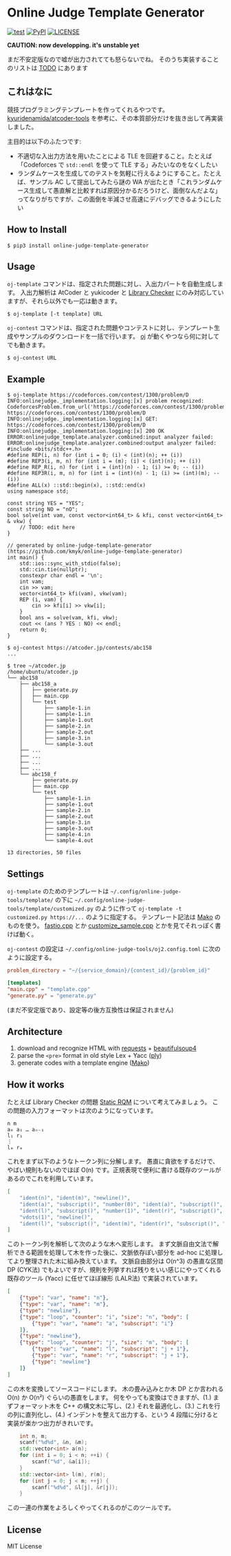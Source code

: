 # Online Judge Template Generator

[![test](https://github.com/kmyk/online-judge-template-generator/workflows/test/badge.svg)](https://github.com/kmyk/online-judge-template-generator/actions)
[![PyPI](https://img.shields.io/pypi/v/online-judge-template-generator)](https://pypi.org/project/online-judge-template-generator/)
[![LICENSE](https://img.shields.io/pypi/l/online-judge-template-generator.svg)](https://github.com/kmyk/online-judge-template-generator/blob/master/LICENSE)

**CAUTION: now developping. it's unstable yet**

まだ不安定版なので嘘が出力されてても怒らないでね。
そのうち実装することのリストは [TODO](https://github.com/kmyk/online-judge-template-generator/issues/2) にあります


## これはなに

競技プログラミングテンプレートを作ってくれるやつです。
[kyuridenamida/atcoder-tools](https://github.com/kyuridenamida/atcoder-tools) を参考に、その本質部分だけを抜き出して再実装しました。

主目的は以下のふたつです:

-   不適切な入出力方法を用いたことによる TLE を回避すること。たとえば「Codeforces で `std::endl` を使って TLE する」みたいなのをなくしたい
-   ランダムケースを生成してのテストを気軽に行えるようにすること。たとえば、サンプル AC して提出してみたら謎の WA が出たとき「これランダムケース生成して愚直解と比較すれば原因分かるだろうけど、面倒なんだよな」ってなりがちですが、この面倒を半減させ高速にデバッグできるようにしたい


## How to Install

``` console
$ pip3 install online-judge-template-generator
```


## Usage

`oj-template` コマンドは、指定された問題に対し、入出力パートを自動生成します。
入出力解析は AtCoder と yukicoder と [Library Checker](https://judge.yosupo.jp/) にのみ対応していますが、それら以外でも一応は動きます。

``` console
$ oj-template [-t template] URL
```

`oj-contest` コマンドは、指定された問題やコンテストに対し、テンプレート生成やサンプルのダウンロードを一括で行います。
[oj](https://github.com/kmyk/online-judge-tools) が動くやつなら何に対してでも動きます。

``` console
$ oj-contest URL
```


## Example

``` console
$ oj-template https://codeforces.com/contest/1300/problem/D
INFO:onlinejudge._implementation.logging:[x] problem recognized: CodeforcesProblem.from_url('https://codeforces.com/contest/1300/problem/D'): https://codeforces.com/contest/1300/problem/D
INFO:onlinejudge._implementation.logging:[x] GET: https://codeforces.com/contest/1300/problem/D
INFO:onlinejudge._implementation.logging:[x] 200 OK
ERROR:onlinejudge_template.analyzer.combined:input analyzer failed:
ERROR:onlinejudge_template.analyzer.combined:output analyzer failed:
#include <bits/stdc++.h>
#define REP(i, n) for (int i = 0; (i) < (int)(n); ++ (i))
#define REP3(i, m, n) for (int i = (m); (i) < (int)(n); ++ (i))
#define REP_R(i, n) for (int i = (int)(n) - 1; (i) >= 0; -- (i))
#define REP3R(i, m, n) for (int i = (int)(n) - 1; (i) >= (int)(m); -- (i))
#define ALL(x) ::std::begin(x), ::std::end(x)
using namespace std;

const string YES = "YES";
const string NO = "nO";
bool solve(int vam, const vector<int64_t> & kfi, const vector<int64_t> & vkw) {
    // TODO: edit here
}

// generated by online-judge-template-generator (https://github.com/kmyk/online-judge-template-generator)
int main() {
    std::ios::sync_with_stdio(false);
    std::cin.tie(nullptr);
    constexpr char endl = '\n';
    int vam;
    cin >> vam;
    vector<int64_t> kfi(vam), vkw(vam);
    REP (i, vam) {
        cin >> kfi[i] >> vkw[i];
    }
    bool ans = solve(vam, kfi, vkw);
    cout << (ans ? YES : NO) << endl;
    return 0;
}
```

``` console
$ oj-contest https://atcoder.jp/contests/abc158
...

$ tree ~/atcoder.jp
/home/ubuntu/atcoder.jp
└── abc158
    ├── abc158_a
    │   ├── generate.py
    │   ├── main.cpp
    │   └── test
    │       ├── sample-1.in
    │       ├── sample-1.in
    │       ├── sample-1.out
    │       ├── sample-2.in
    │       ├── sample-2.out
    │       ├── sample-3.in
    │       └── sample-3.out
    ├── ...
    ├── ...
    ├── ...
    ├── ...
    └── abc158_f
        ├── generate.py
        ├── main.cpp
        └── test
            ├── sample-1.in
            ├── sample-1.out
            ├── sample-2.in
            ├── sample-2.out
            ├── sample-3.in
            ├── sample-3.out
            ├── sample-4.in
            └── sample-4.out

13 directories, 50 files
```


## Settings

`oj-template` のためのテンプレートは `~/.config/online-judge-tools/template/` の下に `~/.config/online-judge-tools/template/customized.py` のように作って `oj-template -t customized.py https://...` のように指定する。
テンプレート記法は [Mako](https://www.makotemplates.org/) のものを使う。
[fastio.cpp](https://github.com/kmyk/online-judge-template-generator/blob/master/onlinejudge_template_resources/template/fastio.cpp) とか [customize_sample.cpp](https://github.com/kmyk/online-judge-template-generator/blob/master/onlinejudge_template_resources/template/customize_sample.cpp) とかを見てそれっぽく書けば動く。

`oj-contest` の設定は `~/.config/online-judge-tools/oj2.config.toml` に次のように設定する。

``` toml
problem_directory = "~/{service_domain}/{contest_id}/{problem_id}"

[templates]
"main.cpp" = "template.cpp"
"generate.py" = "generate.py"
```

(まだ不安定版であり、設定等の後方互換性は保証されません)


## Architecture

1.  download and recognize HTML with [requests](https://requests.readthedocs.io/en/master/) + [beautifulsoup4](https://www.crummy.com/software/BeautifulSoup/)
1.  parse the `<pre>` format in old style Lex + Yacc ([ply](http://www.dabeaz.com/ply/))
1.  generate codes with a template engine ([Mako](https://www.makotemplates.org/))


## How it works

たとえば Library Checker の問題 [Static RQM](https://judge.yosupo.jp/problem/staticrmq) について考えてみましょう。
この問題の入力フォーマットは次のようになっています。

```
n m
a₀ a₁ … aₙ₋₁
l₁ r₁
⋮
lₘ rₘ
```

これをまず以下のようなトークン列に分解します。
愚直に貪欲をするだけで、やばい規則もないのでほぼ O(n) です。正規表現で便利に書ける既存のツールがあるのでこれを利用しています。

``` json
[
    "ident(n)", "ident(m)", "newline()",
    "ident(a)", "subscript()", "number(0)", "ident(a)", "subscript()", "number(1)", "dots()", "ident(a)", "subscript()", "ident(n)", "binop(-)", "number(1)", "newline()",
    "ident(l)", "subscript()", "number(1)", "ident(r)", "subscript()", "number(1)", "newline()",
    "vdots(1)", "newline()",
    "ident(l)", "subscript()", "ident(m)", "ident(r)", "subscript()", "ident(m)", "newline()"
]
```

このトークン列を解析して次のような木へ変形します。
まず文脈自由文法で解析できる範囲を処理して木を作った後に、文脈依存ぽい部分を ad-hoc に処理してより整理された木に組み換えています。
文脈自由部分は O(n^3) の愚直な区間 DP (CYK法) でもよいですが、規則を列挙すれば残りをいい感じにやってくれる既存のツール (Yacc) に任せてほぼ線形 (LALR法) で実装されています。

``` json
[
    {"type": "var", "name": "n"},
    {"type": "var", "name": "m"},
    {"type": "newline"},
    {"type": "loop", "counter": "i", "size": "n", "body": [
        {"type": "var", "name": "a", "subscript": "i"}
    ]},
    {"type": "newline"},
    {"type": "loop", "counter": "j", "size": "m", "body": [
        {"type": "var", "name": "l", "subscript": "j + 1"},
        {"type": "var", "name": "r", "subscript": "j + 1"},
        {"type": "newline"}
    ]}
]
```

この木を変換してソースコードにします。
木の畳み込みとか木 DP とか言われる O(n) か O(n²) ぐらいの愚直をします。
何をやっても変換はできますが、(1.) まずフォーマット木を C++ の構文木に写し、(2.) それを最適化し、(3.) これを行の列に直列化し、(4.) インデントを整えて出力する、という 4 段階に分けると実装が楽かつ出力がきれいです。

``` c++
    int n, m;
    scanf("%d%d", &n, &m);
    std::vector<int> a(n);
    for (int i = 0; i < n; ++i) {
        scanf("%d", &a[i]);
    }
    std::vector<int> l(m), r(m);
    for (int j = 0; j < m; ++j) {
        scanf("%d%d", &l[j], &r[j]);
    }
```

この一連の作業をよろしくやってくれるのがこのツールです。


## License

MIT License
